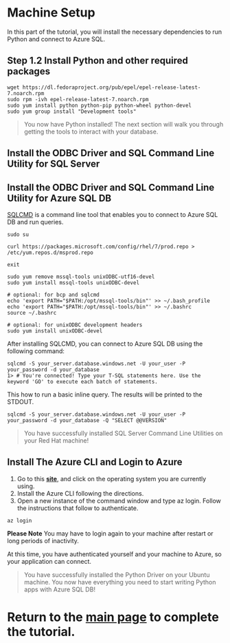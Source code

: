 # Machine Setup 

In this part of the tutorial, you will install the necessary dependencies to run Python and connect to Azure SQL.

## Step 1.2 Install Python and other required packages

```terminal
wget https://dl.fedoraproject.org/pub/epel/epel-release-latest-7.noarch.rpm
sudo rpm -ivh epel-release-latest-7.noarch.rpm
sudo yum install python python-pip python-wheel python-devel
sudo yum group install "Development tools"
```

> You now have Python installed! The next section will walk you through getting the tools to interact with your database.

## Install the ODBC Driver and SQL Command Line Utility for SQL Server

## Install the ODBC Driver and SQL Command Line Utility for Azure SQL DB

[SQLCMD](https://docs.microsoft.com/sql/linux/sql-server-linux-connect-and-query-sqlcmd) is a command line tool that enables you to connect to Azure SQL DB and run queries.

```terminal
sudo su

curl https://packages.microsoft.com/config/rhel/7/prod.repo > /etc/yum.repos.d/msprod.repo

exit

sudo yum remove mssql-tools unixODBC-utf16-devel
sudo yum install mssql-tools unixODBC-devel

# optional: for bcp and sqlcmd
echo 'export PATH="$PATH:/opt/mssql-tools/bin"' >> ~/.bash_profile
echo 'export PATH="$PATH:/opt/mssql-tools/bin"' >> ~/.bashrc
source ~/.bashrc

# optional: for unixODBC development headers
sudo yum install unixODBC-devel
```

After installing SQLCMD, you can connect to Azure SQL DB using the following command:

```terminal
sqlcmd -S your_server.database.windows.net -U your_user -P your_password -d your_database
1> # You're connected! Type your T-SQL statements here. Use the keyword 'GO' to execute each batch of statements.
```

This how to run a basic inline query. The results will be printed to the STDOUT.

```terminal
sqlcmd -S your_server.database.windows.net -U your_user -P your_password -d your_database -Q "SELECT @@VERSION"
```

> You have successfully installed SQL Server Command Line Utilities on your Red Hat machine! 

## Install The Azure CLI and Login to Azure

1.  Go to this **[site](https://docs.microsoft.com/en-us/cli/azure/install-azure-cli?view=azure-cli-latest)**, and click on the operating system you are currently using.
1.  Install the Azure CLI following the directions.
1.  Open a new instance of the command window and type az login. Follow the instructions that follow to authenticate.

```terminal
az login
```

**Please Note** You may have to login again to your machine after restart or long periods of inactivity.

At this time, you have authenticated yourself and your machine to Azure, so your application can connect. 

> You have successfully installed the Python Driver on your Ubuntu machine. You now have everything you need to start writing Python apps with Azure SQL DB!

# Return to the [**main page**](https://github.com/Azure-Samples/AzureSqlGettingStartedSamples/tree/master/python/Unix-based#start-writing-apps-with-python-and-azure-sql) to complete the tutorial.
